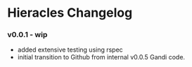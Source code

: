 Hieracles Changelog
=======================

### v0.0.1 - wip
- added extensive testing using rspec
- initial transition to Github from internal v0.0.5 Gandi code.
